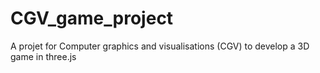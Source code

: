 # CGV_game_project
A projet for Computer graphics and visualisations (CGV) to develop a 3D game in three.js
